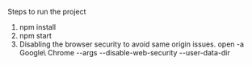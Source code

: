 Steps to run the project

1. npm install
2. npm start
3. Disabling the browser security to avoid same origin issues. open -a Google\ Chrome --args --disable-web-security --user-data-dir 